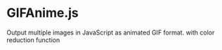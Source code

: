 # GIFAnime.js
Output multiple images in JavaScript as animated GIF format. with color reduction function
